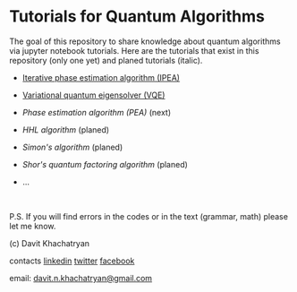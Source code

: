 # Tutorials for Quantum Algorithms
The goal of this repository to share knowledge about quantum algorithms via jupyter notebook tutorials. Here are the tutorials that exist in this repository (only one yet) and planed tutorials (italic). 

* [Iterative phase estimation algorithm (IPEA)](https://github.com/DavitKhach/quantum-algorithms-tutorials/blob/master/iterative_phase_estimation.ipynb)

* [Variational quantum eigensolver (VQE)](https://github.com/DavitKhach/quantum-algorithms-tutorials/blob/master/variationa_quantum_eigensolver.ipynb)

* *Phase estimation algorithm (PEA)* (next)
* *HHL algorithm* (planed)
* *Simon's algorithm* (planed)
* *Shor's quantum factoring algorithm* (planed)
* ...

&nbsp;

P.S. If you will find errors in the codes or in the text (grammar, math) please let me know.

(c) Davit Khachatryan

contacts [linkedin](https://www.linkedin.com/in/davit-khachatryan-b07383174/) [twitter](https://twitter.com/davit_khach)  [facebook](https://www.facebook.com/davit.khachatryan.773)

email: davit.n.khachatryan@gmail.com



